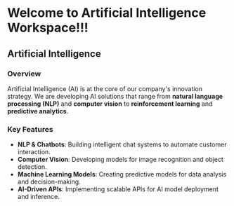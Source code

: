 # Welcome to Artificial Intelligence Workspace!!!

## Artificial Intelligence

### Overview
Artificial Intelligence (AI) is at the core of our company's innovation strategy. We are developing AI solutions that range from **natural language processing (NLP)** and **computer vision** to **reinforcement learning** and **predictive analytics**.

### Key Features
- **NLP & Chatbots**: Building intelligent chat systems to automate customer interaction.
- **Computer Vision**: Developing models for image recognition and object detection.
- **Machine Learning Models**: Creating predictive models for data analysis and decision-making.
- **AI-Driven APIs**: Implementing scalable APIs for AI model deployment and inference.

